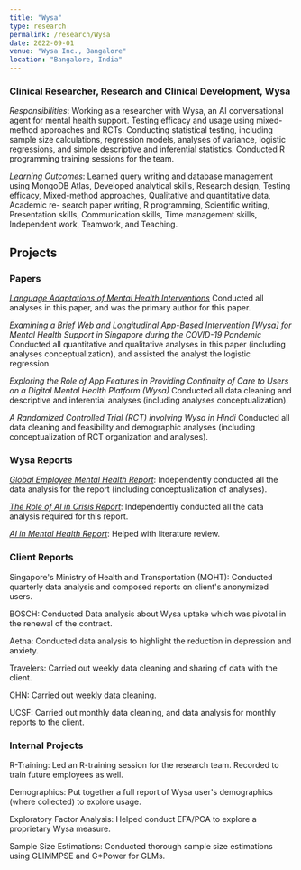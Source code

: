 ```yaml
---
title: "Wysa"
type: research
permalink: /research/Wysa
date: 2022-09-01
venue: "Wysa Inc., Bangalore"
location: "Bangalore, India"
---
```


### Clinical Researcher, Research and Clinical Development, Wysa
*Responsibilities*: Working as a researcher with Wysa, an AI conversational agent for mental health support. Testing
efficacy and usage using mixed-method approaches and RCTs. Conducting statistical testing, including sample size
calculations, regression models, analyses of variance, logistic regressions, and simple descriptive and inferential statistics. Conducted R programming training sessions for the team.

*Learning Outcomes*: Learned query writing and database management using MongoDB Atlas, Developed analytical
skills, Research design, Testing efficacy, Mixed-method approaches, Qualitative and quantitative data, Academic re-
search paper writing, R programming, Scientific writing, Presentation skills, Communication skills, Time management
skills, Independent work, Teamwork, and Teaching.

## Projects
### Papers
*[Language Adaptations of Mental Health Interventions](https://pubmed.ncbi.nlm.nih.gov/38798884/)*
Conducted all analyses in this paper, and was the primary author for this paper. 

*Examining a Brief Web and Longitudinal App-Based Intervention [Wysa] for Mental Health Support in Singapore during the COVID-19 Pandemic*
Conducted all quantitative and qualitative analyses in this paper (including analyses conceptualization), and assisted the analyst the logistic regression.

*Exploring the Role of App Features in Providing Continuity of Care to Users on a Digital Mental Health Platform (Wysa)*
Conducted all data cleaning and descriptive and inferential analyses (including analyses conceptualization). 

*A Randomized Controlled Trial (RCT) involving Wysa in Hindi*
Conducted all data cleaning and feasibility and demographic analyses (including conceptualization of RCT organization and analyses). 

### Wysa Reports
*[Global Employee Mental Health Report](http://www.wysa.com/2023-emhr)*: Independently conducted all the data analysis for the report (including conceptualization of analyses).

*[The Role of AI in Crisis Report](https://www.wysa.com/role-of-ai-in-sos)*: Independently conducted all the data analysis required for this report.

*[AI in Mental Health Report](https://www.wysa.com/conversational-ai)*: Helped with literature review.

### Client Reports
Singapore's Ministry of Health and Transportation (MOHT): Conducted quarterly data analysis and composed reports on client's anonymized users.

BOSCH: Conducted Data analysis about Wysa uptake which was pivotal in the renewal of the contract. 

Aetna: Conducted data analysis to highlight the reduction in depression and anxiety.

Travelers: Carried out weekly data cleaning and sharing of data with the client.

CHN: Carried out weekly data cleaning.

UCSF: Carried out monthly data cleaning, and data analysis for monthly reports to the client.

### Internal Projects
R-Training: Led an R-training session for the research team. Recorded to train future employees as well.

Demographics: Put together a full report of Wysa user's demographics (where collected) to explore usage.

Exploratory Factor Analysis: Helped conduct EFA/PCA to explore a proprietary Wysa measure. 

Sample Size Estimations: Conducted thorough sample size estimations using GLIMMPSE and G*Power for GLMs.
